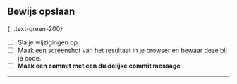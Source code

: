 ## Bewijs opslaan
{: .text-green-200}

- [ ] Sla je wijzigingen op.
- [ ] Maak een screenshot van het resultaat in je browser en bewaar deze bij je code.
- [ ] **Maak een commit met een duidelijke commit message**

---

